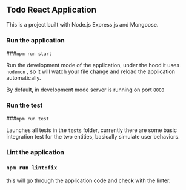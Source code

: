 ## Todo React Application

This is a project built with Node.js Express.js and Mongoose.

### Run the application
###`npm run start`

Run the development mode of the application, under the hood it uses `nodemon`
, so it will watch your file change and reload the application automatically.

By default, in development mode server is running on port `8000`

### Run the test
###`npm run test`

Launches all tests in the `tests` folder, currently there are some basic integration
test for the two entities, basically simulate user behaviors. 

### Lint the application
### `npm run lint:fix`

this will go through the application code and check with the linter.
